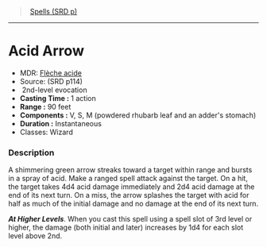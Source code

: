 ﻿---
!SpellItem
Family: SpellVO
Level: 2
Type: evocation
CastingTime: 1 action
Range: 90 feet
Components: V, S, M (powdered rhubarb leaf and an adder's stomach)
Duration: Instantaneous
Classes: Wizard
Id: spells_vo.md#acid-arrow
ParentLink: spells_vo.md#spells-srd-p
Name: Acid Arrow
ParentName: Spells (SRD p)
NameLevel: 1
AltName: '[Flèche acide](hd_spells_fleche_acide.md)'
Source: (SRD p114)
Attributes: {}
---
> [Spells (SRD p)](srd_spells.md)

---

# Acid Arrow

- MDR: [Flèche acide](hd_spells_fleche_acide.md)
- Source: (SRD p114)
-  2nd-level evocation
- **Casting Time :** 1 action
- **Range :** 90 feet
- **Components :** V, S, M (powdered rhubarb leaf and an adder's stomach)
- **Duration :** Instantaneous
- Classes: Wizard

### Description

A shimmering green arrow streaks toward a target within range and bursts in a spray of acid. Make a ranged spell attack against the target. On a hit, the target takes 4d4 acid damage immediately and 2d4 acid damage at the end of its next turn. On a miss, the arrow splashes the target with acid for half as much of the initial damage and no damage at the end of its next turn.

**_At Higher Levels_**. When you cast this spell using a spell slot of 3rd level or higher, the damage (both initial and later) increases by 1d4 for each slot level above 2nd.

